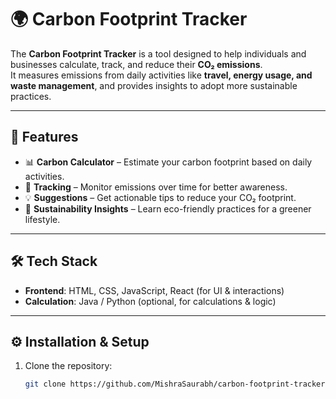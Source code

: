 # 🌍 Carbon Footprint Tracker

The **Carbon Footprint Tracker** is a tool designed to help individuals and businesses calculate, track, and reduce their **CO₂ emissions**.  
It measures emissions from daily activities like **travel, energy usage, and waste management**, and provides insights to adopt more sustainable practices.

---

## 🌟 Features
- 📊 **Carbon Calculator** – Estimate your carbon footprint based on daily activities.  
- 🔎 **Tracking** – Monitor emissions over time for better awareness.  
- 💡 **Suggestions** – Get actionable tips to reduce your CO₂ footprint.  
- 🌱 **Sustainability Insights** – Learn eco-friendly practices for a greener lifestyle.  

---

## 🛠️ Tech Stack
- **Frontend**: HTML, CSS, JavaScript, React (for UI & interactions)  
- **Calculation**: Java / Python (optional, for calculations & logic)   

---

## ⚙️ Installation & Setup
1. Clone the repository:
   ```bash
   git clone https://github.com/MishraSaurabh/carbon-footprint-tracker.git
